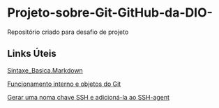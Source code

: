 # Projeto-sobre-Git-GitHub-da-DIO-
Repositório criado para desafio de projeto

## Links Úteis
[Sintaxe_Basica.Markdown](https://www.markdownguide.org/basic-syntax/)

[Funcionamento interno e objetos do Git](https://git-scm.com/book/pt-br/v2/Funcionamento-Interno-do-Git-Objetos-do-Git)

[Gerar uma noma chave SSH e adicioná-la ao SSH-agent]( https://docs.github.com/pt/authentication/connecting-to-github-with-ssh/generating-a-new-ssh-key-and-adding-it-to-the-ssh-agent)
